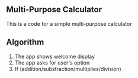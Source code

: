 ## Multi-Purpose Calculator
This is a code for a simple multi-purpose calculator
## Algorithm
1. The app shows welcome display
2. The app asks for user's option
3. If (addition/substraction/multiplies/division)